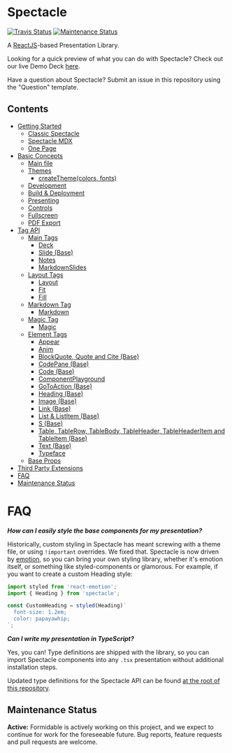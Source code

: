 # Spectacle

[![Travis Status][trav_img]][trav_site]
[![Maintenance Status][maintenance-image]](#maintenance-status)

A [ReactJS](https://reactjs.org/)-based Presentation Library.

Looking for a quick preview of what you can do with Spectacle? Check out our live Demo Deck [here](https://raw.githack.com/FormidableLabs/spectacle/master/one-page.html#/).

Have a question about Spectacle? Submit an issue in this repository using the "Question" template.

## Contents

- [Getting Started](./docs/content/getting-started.md)
  - [Classic Spectacle](./docs/content/getting-started.md#classic-spectacle)
  - [Spectacle MDX](./docs/content/getting-started.md#spectacle-mdx)
  - [One Page](./docs/content/getting-started.md#one-page)
- [Basic Concepts](./docs/content/basic-concepts.md)
  - [Main file](./docs/content/basic-concepts.md#main-file)
  - [Themes](./docs/content/basic-concepts.md#themes)
    - [createTheme(colors, fonts)](./docs/content/basic-concepts.md#createthemecolors-fonts)
  - [Development](./docs/content/basic-concepts.md#development)
  - [Build & Deployment](./docs/content/basic-concepts.md#build--deployment)
  - [Presenting](./docs/content/basic-concepts.md#presenting)
  - [Controls](./docs/content/basic-concepts.md#controls)
  - [Fullscreen](./docs/content/basic-concepts.md#fullscreen)
  - [PDF Export](./docs/content/basic-concepts.md#pdf-export)
- [Tag API](./docs/content/tag-api.md)
  - [Main Tags](./docs/content/tag-api.md#main-tags)
    - [Deck](./docs/content/tag-api.md#deck)
    - [Slide (Base)](./docs/content/tag-api.md#slide-base)
    - [Notes](./docs/content/tag-api.md#notes)
    - [MarkdownSlides](./docs/content/tag-api.md#markdown-slides)
  - [Layout Tags](./docs/content/tag-api.md#layout-tags)
    - [Layout](./docs/content/tag-api.md#layout)
    - [Fit](./docs/content/tag-api.md#fit)
    - [Fill](./docs/content/tag-api.md#fill)
  - [Markdown Tag](./docs/content/tag-api.md#markdown-tag)
    - [Markdown](./docs/content/tag-api.md#markdown)
  - [Magic Tag](./docs/content/tag-api.md#magic-tag)
    - [Magic](./docs/content/tag-api.md#magic)
  - [Element Tags](./docs/content/tag-api.md#element-tags)
    - [Appear](./docs/content/tag-api.md#appear)
    - [Anim](./docs/content/tag-api.md#anim)
    - [BlockQuote, Quote and Cite (Base)](./docs/content/tag-api.md#blockquote-quote-and-cite-base)
    - [CodePane (Base)](./docs/content/tag-api.md#codepane-base)
    - [Code (Base)](./docs/content/tag-api.md#code-base)
    - [ComponentPlayground](./docs/content/tag-api.md#component-playground)
    - [GoToAction (Base)](./docs/content/tag-api.md#go-to-action)
    - [Heading (Base)](./docs/content/tag-api.md#heading-base)
    - [Image (Base)](./docs/content/tag-api.md#image-base)
    - [Link (Base)](./docs/content/tag-api.md#link-base)
    - [List & ListItem (Base)](./docs/content/tag-api.md#list--listitem-base)
    - [S (Base)](./docs/content/tag-api.md#s-base)
    - [Table, TableRow, TableBody, TableHeader, TableHeaderItem and TableItem (Base)](./docs/content/tag-api.md#table-tablerow-tableheaderitem-and-tableitem-base)
    - [Text (Base)](./docs/content/tag-api.md#text-base)
    - [Typeface](./docs/content/tag-api.md#typeface)
  - [Base Props](./docs/content/tag-api.md#base-props)
- [Third Party Extensions](./docs/content/extensions.md)
- [FAQ](#faq)
- [Maintenance Status](#maintenance-status)

<a name="faq"></a>

# FAQ

**_How can I easily style the base components for my presentation?_**

Historically, custom styling in Spectacle has meant screwing with a theme file, or using `!important` overrides. We fixed that. Spectacle is now driven by [emotion](https://github.com/emotion-js/emotion), so you can bring your own styling library, whether it's emotion itself, or something like styled-components or glamorous. For example, if you want to create a custom Heading style:

```javascript
import styled from 'react-emotion';
import { Heading } from 'spectacle';

const CustomHeading = styled(Heading)`
  font-size: 1.2em;
  color: papayawhip;
`;
```

<a name="tag-api"></a>

**_Can I write my presentation in TypeScript?_**

Yes, you can! Type definitions are shipped with the library, so you can import Spectacle components into any `.tsx` presentation without additional installation steps.

Updated type definitions for the Spectacle API can be found [at the root of this repository](./index.d.ts).

## Maintenance Status

**Active:** Formidable is actively working on this project, and we expect to continue for work for the foreseeable future. Bug reports, feature requests and pull requests are welcome.

[trav_img]: https://api.travis-ci.com/FormidableLabs/spectacle.svg
[trav_site]: https://travis-ci.com/FormidableLabs/spectacle
[maintenance-image]: https://img.shields.io/badge/maintenance-active-green.svg
